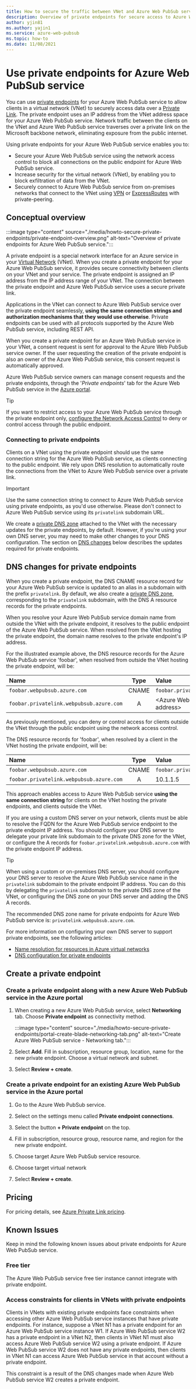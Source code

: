 ```yaml
---
title: How to secure the traffic between VNet and Azure Web PubSub service via Azure Private Endpoints
description: Overview of private endpoints for secure access to Azure Web PubSub service from virtual networks.
author: yjin81
ms.author: yajin1
ms.service: azure-web-pubsub
ms.topic: how-to 
ms.date: 11/08/2021
---
```


# Use private endpoints for Azure Web PubSub service

You can use [private endpoints](../private-link/private-endpoint-overview.md) for your Azure Web PubSub service to allow clients in a virtual network (VNet) to securely access data over a [Private Link](../private-link/private-link-overview.md). The private endpoint uses an IP address from the VNet address space for your Azure Web PubSub service. Network traffic between the clients on the VNet and Azure Web PubSub service traverses over a private link on the Microsoft backbone network, eliminating exposure from the public internet.

Using private endpoints for your Azure Web PubSub service enables you to:

- Secure your Azure Web PubSub service using the network access control to block all connections on the public endpoint for Azure Web PubSub service.
- Increase security for the virtual network (VNet), by enabling you to block exfiltration of data from the VNet.
- Securely connect to Azure Web PubSub service from on-premises networks that connect to the VNet using [VPN](../vpn-gateway/vpn-gateway-about-vpngateways.md) or [ExpressRoutes](../expressroute/expressroute-locations.md) with private-peering.

## Conceptual overview

:::image type="content" source="./media/howto-secure-private-endpoints/private-endpoint-overview.png" alt-text="Overview of private endpoints for Azure Web PubSub service.":::

A private endpoint is a special network interface for an Azure service in your [Virtual Network](../virtual-network/virtual-networks-overview.md) (VNet). When you create a private endpoint for your Azure Web PubSub service, it provides secure connectivity between clients on your VNet and your service. The private endpoint is assigned an IP address from the IP address range of your VNet. The connection between the private endpoint and Azure Web PubSub service uses a secure private link.

Applications in the VNet can connect to Azure Web PubSub service over the private endpoint seamlessly, **using the same connection strings and authorization mechanisms that they would use otherwise**. Private endpoints can be used with all protocols supported by the Azure Web PubSub service, including REST API.

When you create a private endpoint for an Azure Web PubSub service in your VNet, a consent request is sent for approval to the Azure Web PubSub service owner. If the user requesting the creation of the private endpoint is also an owner of the Azure Web PubSub service, this consent request is automatically approved.

Azure Web PubSub service owners can manage consent requests and the private endpoints, through the '*Private endpoints*' tab for the Azure Web PubSub service in the [Azure portal](https://portal.azure.com).

> [!TIP]
> If you want to restrict access to your Azure Web PubSub service through the private endpoint only, [configure the Network Access Control](howto-secure-network-access-control.md) to deny or control access through the public endpoint.

### Connecting to private endpoints

Clients on a VNet using the private endpoint should use the same connection string for the Azure Web PubSub service, as clients connecting to the public endpoint. We rely upon DNS resolution to automatically route the connections from the VNet to Azure Web PubSub service over a private link.

> [!IMPORTANT]
> Use the same connection string to connect to Azure Web PubSub service using private endpoints, as you'd use otherwise. Please don't connect to Azure Web PubSub service using its `privatelink` subdomain URL.

We create a [private DNS zone](../dns/private-dns-overview.md) attached to the VNet with the necessary updates for the private endpoints, by default. However, if you're using your own DNS server, you may need to make other changes to your DNS configuration. The section on [DNS changes](#dns-changes-for-private-endpoints) below describes the updates required for private endpoints.

## DNS changes for private endpoints

When you create a private endpoint, the DNS CNAME resource record for your Azure Web PubSub service is updated to an alias in a subdomain with the prefix `privatelink`. By default, we also create a [private DNS zone](../dns/private-dns-overview.md), corresponding to the `privatelink` subdomain, with the DNS A resource records for the private endpoints.

When you resolve your Azure Web PubSub service domain name from outside the VNet with the private endpoint, it resolves to the public endpoint of the Azure Web PubSub service. When resolved from the VNet hosting the private endpoint, the domain name resolves to the private endpoint's IP address.

For the illustrated example above, the DNS resource records for the Azure Web PubSub service 'foobar', when resolved from outside the VNet hosting the private endpoint, will be:

| Name                                                  | Type  | Value                                                 |
| :---------------------------------------------------- | :---: | :---------------------------------------------------- |
| ``foobar.webpubsub.azure.com``                        | CNAME | ``foobar.privatelink.webpubsub.azure.com``            |
| ``foobar.privatelink.webpubsub.azure.com``            | A     | \<Azure Web PubSub service public IP address\>           |

As previously mentioned, you can deny or control access for clients outside the VNet through the public endpoint using the network access control.

The DNS resource records for 'foobar', when resolved by a client in the VNet hosting the private endpoint, will be:

| Name                                                  | Type  | Value                                                 |
| :---------------------------------------------------- | :---: | :---------------------------------------------------- |
| ``foobar.webpubsub.azure.com``                        | CNAME | ``foobar.privatelink.webpubsub.azure.com``            |
| ``foobar.privatelink.webpubsub.azure.com``            | A     | 10.1.1.5                                              |

This approach enables access to Azure Web PubSub service **using the same connection string** for clients on the VNet hosting the private endpoints, and clients outside the VNet.

If you are using a custom DNS server on your network, clients must be able to resolve the FQDN for the Azure Web PubSub service endpoint to the private endpoint IP address. You should configure your DNS server to delegate your private link subdomain to the private DNS zone for the VNet, or configure the A records for `foobar.privatelink.webpubsub.azure.com` with the private endpoint IP address.

> [!TIP]
> When using a custom or on-premises DNS server, you should configure your DNS server to resolve the Azure Web PubSub service name in the `privatelink` subdomain to the private endpoint IP address. You can do this by delegating the `privatelink` subdomain to the private DNS zone of the VNet, or configuring the DNS zone on your DNS server and adding the DNS A records.

The recommended DNS zone name for private endpoints for Azure Web PubSub service is: `privatelink.webpubsub.azure.com`.

For more information on configuring your own DNS server to support private endpoints, see the following articles:

- [Name resolution for resources in Azure virtual networks](../virtual-network/virtual-networks-name-resolution-for-vms-and-role-instances.md#name-resolution-that-uses-your-own-dns-server)
- [DNS configuration for private endpoints](../private-link/private-endpoint-overview.md#dns-configuration)

## Create a private endpoint

### Create a private endpoint along with a new Azure Web PubSub service in the Azure portal

1. When creating a new Azure Web PubSub service, select **Networking** tab. Choose **Private endpoint** as connectivity method.

    :::image type="content" source="./media/howto-secure-private-endpoints/portal-create-blade-networking-tab.png" alt-text="Create Azure Web PubSub service - Networking tab.":::

1. Select **Add**. Fill in subscription, resource group, location, name for the new private endpoint. Choose a virtual network and subnet.

1. Select **Review + create**.

### Create a private endpoint for an existing Azure Web PubSub service in the Azure portal

1. Go to the Azure Web PubSub service.

1. Select on the settings menu called **Private endpoint connections**.

1. Select the button **+ Private endpoint** on the top.

1. Fill in subscription, resource group, resource name, and region for the new private endpoint.

1. Choose target Azure Web PubSub service resource.

1. Choose target virtual network

1. Select **Review + create**.

## Pricing

For pricing details, see [Azure Private Link pricing](https://azure.microsoft.com/pricing/details/private-link).

## Known Issues

Keep in mind the following known issues about private endpoints for Azure Web PubSub service.

### Free tier

The Azure Web PubSub service free tier instance cannot integrate with private endpoint.

### Access constraints for clients in VNets with private endpoints

Clients in VNets with existing private endpoints face constraints when accessing other Azure Web PubSub service instances that have private endpoints. For instance, suppose a VNet N1 has a private endpoint for an Azure Web PubSub service instance W1. If Azure Web PubSub service W2 has a private endpoint in a VNet N2, then clients in VNet N1 must also access Azure Web PubSub service W2 using a private endpoint. If Azure Web PubSub service W2 does not have any private endpoints, then clients in VNet N1 can access Azure Web PubSub service in that account without a private endpoint.

This constraint is a result of the DNS changes made when Azure Web PubSub service W2 creates a private endpoint.
